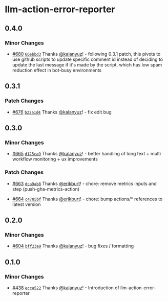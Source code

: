 # llm-action-error-reporter

## 0.4.0

### Minor Changes

- [#680](https://github.com/smartcontractkit/.github/pull/680)
  [`66ebbd3`](https://github.com/smartcontractkit/.github/commit/66ebbd39f99adf328699cb7d8efe8c765080f85b)
  Thanks [@kalanyuz](https://github.com/kalanyuz)! - following 0.3.1 patch, this
  pivots to use github scripts to update specific comment id instead of deciding
  to update the last message if it's made by the script, which has low spam
  reduction effect in bot-busy environments

## 0.3.1

### Patch Changes

- [#676](https://github.com/smartcontractkit/.github/pull/676)
  [`b22a1d4`](https://github.com/smartcontractkit/.github/commit/b22a1d477e7353b69f0be85cb5b3a95c7b05e8f7)
  Thanks [@kalanyuz](https://github.com/kalanyuz)! - fix edit bug

## 0.3.0

### Minor Changes

- [#665](https://github.com/smartcontractkit/.github/pull/665)
  [`d125ca9`](https://github.com/smartcontractkit/.github/commit/d125ca9fe5e3b410de7c6db4a4ce3ed7a0728cd6)
  Thanks [@kalanyuz](https://github.com/kalanyuz)! - better handling of long
  text + multi workflow monitoring + ux improvements

### Patch Changes

- [#663](https://github.com/smartcontractkit/.github/pull/663)
  [`dca9ab8`](https://github.com/smartcontractkit/.github/commit/dca9ab89d734e82738b8aa52bd25d09b205ec6ee)
  Thanks [@erikburt](https://github.com/erikburt)! - chore: remove metrics
  inputs and step (push-gha-metrics-action)

- [#664](https://github.com/smartcontractkit/.github/pull/664)
  [`c4705bf`](https://github.com/smartcontractkit/.github/commit/c4705bfdbf6c8e57c080d82a3c4f013aa96a2dfb)
  Thanks [@erikburt](https://github.com/erikburt)! - chore: bump actions/\*
  references to latest version

## 0.2.0

### Minor Changes

- [#604](https://github.com/smartcontractkit/.github/pull/604)
  [`bff23e9`](https://github.com/smartcontractkit/.github/commit/bff23e98280a3f60233e7ab2d5675a006843732c)
  Thanks [@kalanyuz](https://github.com/kalanyuz)! - bug fixes / formatting

## 0.1.0

### Minor Changes

- [#438](https://github.com/smartcontractkit/.github/pull/438)
  [`ecca522`](https://github.com/smartcontractkit/.github/commit/ecca5228cc63218e70657c693178be977b2878e8)
  Thanks [@kalanyuz](https://github.com/kalanyuz)! - Introduction of
  llm-action-error-reporter
